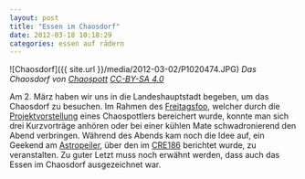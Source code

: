 ```yaml
---
layout: post
title: "Essen im Chaosdorf"
date: 2012-03-18 10:18:29
categories: essen auf rädern
---
```


![Chaosdorf]({{ site.url }}/media/2012-03-02/P1020474.JPG)
*Das Chaosdorf von [Chaospott](https://chaospott.de) [CC-BY-SA 4.0](https://creativecommons.org/licenses/by-sa/4.0/)*

Am 2. März haben wir uns in die Landeshauptstadt begeben, um das Chaosdorf zu besuchen.
Im Rahmen des [Freitagsfoo](https://wiki.chaosdorf.de/Category:Freitagsfoo), welcher durch die [Projektvorstellung](https://wiki.chaosdorf.de/Freitagsfoo_2012-03-02#experimental_2.5D_Software_engine) eines Chaospottlers bereichert wurde, konnte man sich drei Kurzvorträge anhören oder bei einer kühlen Mate schwadronierend den Abend verbringen. Während des Abends kam noch die Idee auf, ein Geekend am [Astropeiler](https://www.astropeiler.de/), über den im [CRE186](https://cre.fm/cre186-astropeiler) berichtet wurde, zu veranstalten. Zu guter Letzt muss noch erwähnt werden, dass auch das Essen im Chaosdorf ausgezeichnet war.
